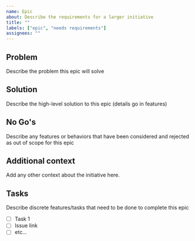 ```yaml
---
name: Epic
about: Describe the requirements for a larger initiative
title: ""
labels: ["epic", "needs requirements"]
assignees: ""
---
```


## Problem

Describe the problem this epic will solve

## Solution

Describe the high-level solution to this epic (details go in features)

## No Go's

Describe any features or behaviors that have been considered and rejected as out of scope for this epic

## Additional context

Add any other context about the initiative here.

## Tasks

Describe discrete features/tasks that need to be done to complete this epic

- [ ] Task 1
- [ ] Issue link
- [ ] etc...
